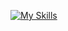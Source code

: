 [![My Skills](https://skillicons.dev/icons?i=js,html,css,angular,apple,xcode,vscode,swift,nodejs,figma,notion,&perline=3)](https://skillicons.dev)
